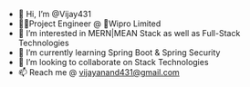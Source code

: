 - 👋 Hi, I’m @Vijay431
- 👨‍💻Project Engineer @ 🏢Wipro Limited
- 👀 I’m interested in MERN|MEAN Stack as well as Full-Stack Technologies
- 🌱 I’m currently learning Spring Boot & Spring Security
- 💞️ I’m looking to collaborate on Stack Technologies
- 📫 Reach me @ vijayanand431@gmail.com
